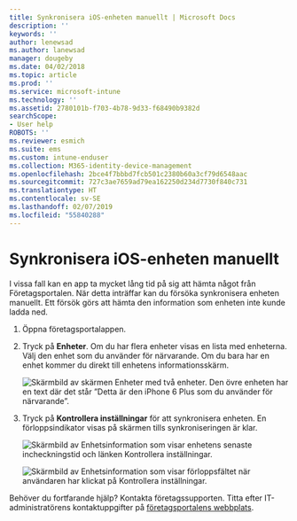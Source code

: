 ```yaml
---
title: Synkronisera iOS-enheten manuellt | Microsoft Docs
description: ''
keywords: ''
author: lenewsad
ms.author: lanewsad
manager: dougeby
ms.date: 04/02/2018
ms.topic: article
ms.prod: ''
ms.service: microsoft-intune
ms.technology: ''
ms.assetid: 2780101b-f703-4b78-9d33-f68490b9382d
searchScope:
- User help
ROBOTS: ''
ms.reviewer: esmich
ms.suite: ems
ms.custom: intune-enduser
ms.collection: M365-identity-device-management
ms.openlocfilehash: 2bce4f7bbbd7fcb501c2380b60a3cf79d6548aac
ms.sourcegitcommit: 727c3ae7659ad79ea162250d234d7730f840c731
ms.translationtype: HT
ms.contentlocale: sv-SE
ms.lasthandoff: 02/07/2019
ms.locfileid: "55840288"
---
```

# <a name="sync-your-ios-device-manually"></a>Synkronisera iOS-enheten manuellt

I vissa fall kan en app ta mycket lång tid på sig att hämta något från Företagsportalen. När detta inträffar kan du försöka synkronisera enheten manuellt. Ett försök görs att hämta den information som enheten inte kunde ladda ned.

1. Öppna företagsportalappen.

2. Tryck på **Enheter**. Om du har flera enheter visas en lista med enheterna. Välj den enhet som du använder för närvarande. Om du bara har en enhet kommer du direkt till enhetens informationsskärm.

    ![Skärmbild av skärmen Enheter med två enheter. Den övre enheten har en text där det står ”Detta är den iPhone 6 Plus som du använder för närvarande”.](/intune-user-help/media/ios_sync_1_CP_after_1804.png)

3. Tryck på **Kontrollera inställningar** för att synkronisera enheten. En förloppsindikator visas på skärmen tills synkroniseringen är klar.

    ![Skärmbild av Enhetsinformation som visar enhetens senaste incheckningstid och länken Kontrollera inställningar.](/intune-user-help/media/ios_sync_2_CP_after_1804.png)  

   ![Skärmbild av Enhetsinformation som visar förloppsfältet när användaren har klickat på Kontrollera inställningar.](/intune-user-help/media/ios_sync_3_CP-after_1804.png)

Behöver du fortfarande hjälp? Kontakta företagssupporten. Titta efter IT-administratörens kontaktuppgifter på [företagsportalens webbplats](https://go.microsoft.com/fwlink/?linkid=2010980).

